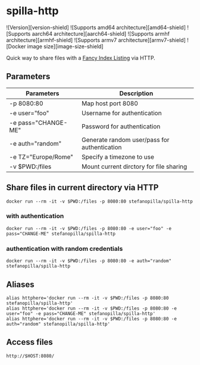 # spilla-http

![Version][version-shield]
![Supports amd64 architecture][amd64-shield]
![Supports aarch64 architecture][aarch64-shield]
![Supports armhf architecture][armhf-shield]
![Supports armv7 architecture][armv7-shield]
![Docker image size][image-size-shield]

Quick way to share files with a [Fancy Index Listing](https://github.com/Vestride/fancy-index/) via HTTP.

## Parameters

| Parameters | Description |
| - | - |
| -p 8080:80 | Map host port 8080 |
| -e user="foo" | Username for authentication |
| -e pass="CHANGE-ME" | Password for authentication |
| -e auth="random" | Generate random user/pass for authentication |
| -e TZ="Europe/Rome" | Specify a timezone to use |
| -v $PWD:/files | Mount current dirctory for file sharing |

## Share files in current directory via HTTP

    docker run --rm -it -v $PWD:/files -p 8080:80 stefanopilla/spilla-http

### with authentication

    docker run --rm -it -v $PWD:/files -p 8080:80 -e user="foo" -e pass="CHANGE-ME" stefanopilla/spilla-http

### authentication with random credentials
    docker run --rm -it -v $PWD:/files -p 8080:80 -e auth="random" stefanopilla/spilla-http

## Aliases

    alias httphere='docker run --rm -it -v $PWD:/files -p 8080:80 stefanopilla/spilla-http'
    alias httphere='docker run --rm -it -v $PWD:/files -p 8080:80 -e user="foo" -e pass="CHANGE-ME" stefanopilla/spilla-http'
    alias httphere='docker run --rm -it -v $PWD:/files -p 8080:80 -e auth="random" stefanopilla/spilla-http'

## Access files

    http://$HOST:8080/

